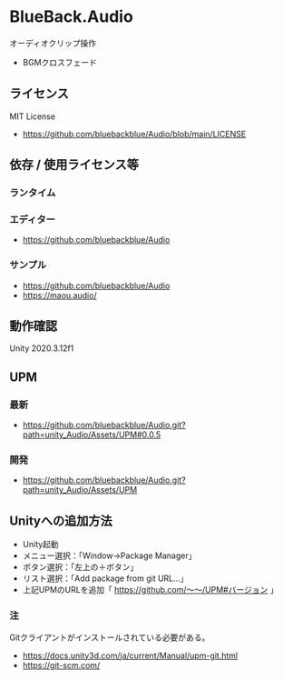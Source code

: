 # BlueBack.Audio
オーディオクリップ操作
* BGMクロスフェード

## ライセンス
MIT License
* https://github.com/bluebackblue/Audio/blob/main/LICENSE

## 依存 / 使用ライセンス等
### ランタイム
### エディター
* https://github.com/bluebackblue/Audio
### サンプル
* https://github.com/bluebackblue/Audio
* https://maou.audio/

## 動作確認
Unity 2020.3.12f1

## UPM
### 最新
* https://github.com/bluebackblue/Audio.git?path=unity_Audio/Assets/UPM#0.0.5
### 開発
* https://github.com/bluebackblue/Audio.git?path=unity_Audio/Assets/UPM

## Unityへの追加方法
* Unity起動
* メニュー選択：「Window->Package Manager」
* ボタン選択：「左上の＋ボタン」
* リスト選択：「Add package from git URL...」
* 上記UPMのURLを追加「 https://github.com/～～/UPM#バージョン 」
### 注
Gitクライアントがインストールされている必要がある。
* https://docs.unity3d.com/ja/current/Manual/upm-git.html
* https://git-scm.com/


